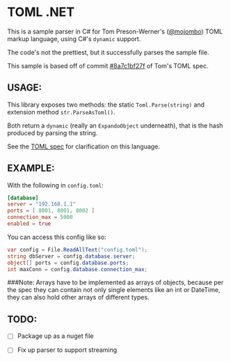 TOML .NET
=========

This is a sample parser in C# for Tom Preson-Werner's ([@mojombo][1]) TOML markup language, using C#'s `dynamic` support.

The code's not the prettiest, but it successfully parses the sample file.

This sample is based off of commit [#8a7c1bf27f][2] of Tom's TOML spec.

USAGE:
------

This library exposes two methods: the static `Toml.Parse(string)` and extension method `str.ParseAsToml()`.

Both return a `dynamic` (really an `ExpandoObject` underneath),
that is the hash produced by parsing the string.

See the [TOML spec][3] for clarification on this language.

EXAMPLE:
--------

With the following in `config.toml`:

``` toml
[database]
server = "192.168.1.1"
ports = [ 8001, 8001, 8002 ]
connection_max = 5000
enabled = true
```

You can access this config like so:


``` c#
var config = File.ReadAllText("config.toml");
string dbServer = config.database.server;
object[] ports = config.database.ports;
int maxConn = config.database.connection_max;
```

###Note:
Arrays have to be implemented as arrays of objects, because per the
spec they can contain not only single elements like an int or
DateTime, they can also hold other arrays of different types.


TODO:
-----
- [ ] Package up as a nuget file
- [ ] Fix up parser to support streaming



[1]: http://github.com/mojombo
[2]: https://github.com/mojombo/toml/commit/8a7c1bf27fa13b6c381b3bc806df7f5c0add95da
[3]: https://github.com/mojombo/toml
